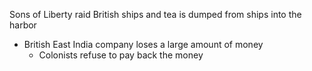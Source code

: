 Sons of Liberty raid British ships and tea is dumped from ships into the harbor

-   British East India company loses a large amount of money
	-   Colonists refuse to pay back the money

